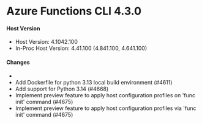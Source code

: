 # Azure Functions CLI 4.3.0

#### Host Version

- Host Version: 4.1042.100
- In-Proc Host Version: 4.41.100 (4.841.100, 4.641.100)

#### Changes

- <entry>
- Add Dockerfile for python 3.13 local build environment (#4611)
- Add support for Python 3.14 (#4668)
- Implement preview feature to apply host configuration profiles on 'func init' command (#4675)
- Implement preview feature to apply host configuration profiles via 'func init' command (#4675)
